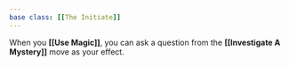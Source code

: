 ```yaml
---
base class: [[The Initiate]]
---
```

When you **[[Use Magic]]**, you can ask a question from the **[[Investigate A Mystery]]** move as your effect.
